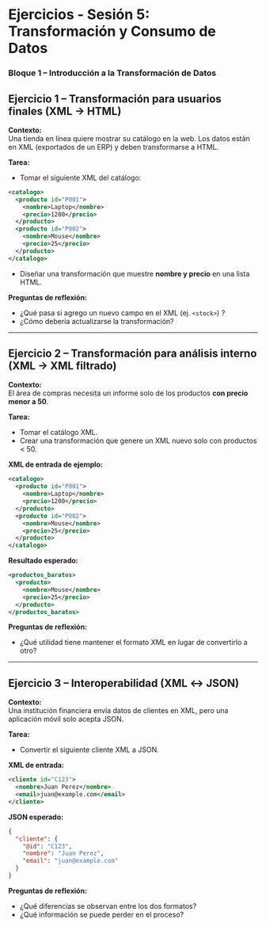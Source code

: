 # Ejercicios - Sesión 5: Transformación y Consumo de Datos
### Bloque 1 – Introducción a la Transformación de Datos

## Ejercicio 1 – Transformación para usuarios finales (XML → HTML)
**Contexto:**  
Una tienda en línea quiere mostrar su catálogo en la web. Los datos están en XML (exportados de un ERP) y deben transformarse a HTML.

**Tarea:**  
- Tomar el siguiente XML del catálogo:

```xml
<catalogo>
  <producto id="P001">
    <nombre>Laptop</nombre>
    <precio>1200</precio>
  </producto>
  <producto id="P002">
    <nombre>Mouse</nombre>
    <precio>25</precio>
  </producto>
</catalogo>
```

- Diseñar una transformación que muestre **nombre y precio** en una lista HTML.

**Preguntas de reflexión:**  
- ¿Qué pasa si agrego un nuevo campo en el XML (ej. `<stock>`) ?  
- ¿Cómo debería actualizarse la transformación?  

---

## Ejercicio 2 – Transformación para análisis interno (XML → XML filtrado)
**Contexto:**  
El área de compras necesita un informe solo de los productos **con precio menor a 50**.

**Tarea:**  
- Tomar el catálogo XML.  
- Crear una transformación que genere un XML nuevo solo con productos < 50.  

**XML de entrada de ejemplo:**

```xml
<catalogo>
  <producto id="P001">
    <nombre>Laptop</nombre>
    <precio>1200</precio>
  </producto>
  <producto id="P002">
    <nombre>Mouse</nombre>
    <precio>25</precio>
  </producto>
</catalogo>
```

**Resultado esperado:**

```xml
<productos_baratos>
  <producto>
    <nombre>Mouse</nombre>
    <precio>25</precio>
  </producto>
</productos_baratos>
```

**Preguntas de reflexión:**  
- ¿Qué utilidad tiene mantener el formato XML en lugar de convertirlo a otro?  

---

## Ejercicio 3 – Interoperabilidad (XML ↔ JSON)
**Contexto:**  
Una institución financiera envía datos de clientes en XML, pero una aplicación móvil solo acepta JSON.

**Tarea:**  
- Convertir el siguiente cliente XML a JSON.

**XML de entrada:**

```xml
<cliente id="C123">
  <nombre>Juan Perez</nombre>
  <email>juan@example.com</email>
</cliente>
```

**JSON esperado:**

```json
{
  "cliente": {
    "@id": "C123",
    "nombre": "Juan Perez",
    "email": "juan@example.com"
  }
}
```

**Preguntas de reflexión:**  
- ¿Qué diferencias se observan entre los dos formatos?  
- ¿Qué información se puede perder en el proceso?  
